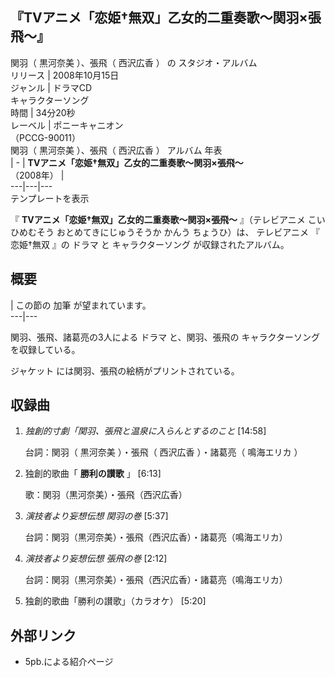 『TVアニメ「恋姫†無双」乙女的二重奏歌〜関羽×張飛〜』  
---  
関羽（  黒河奈美  ）、張飛（  西沢広香  ）  の  スタジオ・アルバム  
リリース  |  2008年10月15日   
ジャンル  |  ドラマCD    
キャラクターソング  
時間  |  34分20秒   
レーベル  |  ポニーキャニオン    
（PCCG-90011）  
関羽（  黒河奈美  ）、張飛（  西沢広香  ） アルバム 年表  
|  \-  |  **TVアニメ「恋姫†無双」乙女的二重奏歌〜関羽×張飛〜**   
（2008年）  |   
---|---|---  
テンプレートを表示  
  
『 **TVアニメ「恋姫†無双」乙女的二重奏歌〜関羽×張飛〜** 』（テレビアニメ こいひめむそう おとめてきにじゅうそうか かんう ちょうひ）は、
テレビアニメ  『  恋姫†無双  』の  ドラマ  と  キャラクターソング  が収録されたアルバム。

##  概要



|  この節の  加筆  が望まれています。  
---|---  
  
関羽、張飛、諸葛亮の3人による  ドラマ  と、関羽、張飛の  キャラクターソング  を収録している。

ジャケット  には関羽、張飛の絵柄がプリントされている。

##  収録曲



  1. _独創的寸劇「関羽、張飛と温泉に入らんとするのこと_ [14:58] 

     台詞：関羽（  黒河奈美  ）・張飛（  西沢広香  ）・諸葛亮（  鳴海エリカ  ） 
  2. 独創的歌曲「 **勝利の讃歌** 」 [6:13] 

     歌：関羽（黒河奈美）・張飛（西沢広香） 
  3. _演技者より妄想伝想 関羽の巻_ [5:37] 

     台詞：関羽（黒河奈美）・張飛（西沢広香）・諸葛亮（鳴海エリカ） 
  4. _演技者より妄想伝想 張飛の巻_ [2:12] 

     台詞：関羽（黒河奈美）・張飛（西沢広香）・諸葛亮（鳴海エリカ） 
  5. 独創的歌曲「勝利の讃歌」（カラオケ） [5:20] 

##  外部リンク



  * 5pb.による紹介ページ 

